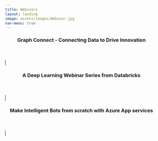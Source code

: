 ```yaml
---
title: Webinars
layout: landing
image: assets/images/Webinar.jpg
nav-menu: true
---
```


<!-- Main -->
<div id="main">

<!-- One -->

<section id="one" class="spotlights">
<div class="inner">
	<header class="major">
		<h3>Graph Connect - Connecting Data to Drive Innovation</h3>
	</header>
<div> 
    <object type="text/html" data="https://graphconnect.com/?_ga=2.231332191.1993486388.1536901374-856148542.1508310613#about" width="80%" height="700px" style="overflow:auto;border:1px ridge grey">
    </object>
 </div>
</div>
</section>

<!-- Two -->
<section id="two" class="spotlights">
<div class="inner">
	<header class="major">
		<h3>A Deep Learning Webinar Series from Databricks</h3>
	</header>
<div> 
    <object type="text/html" data="https://pages.databricks.com/201809-US-WB-Intro-NeuralNetworks.html?utm_source=databricks&utm_medium=email&utm_campaign=701610000008eAWAAY&mkt_tok=eyJpIjoiWlRobVltSTVaakZqWkdJNSIsInQiOiJxRmM4enlGd2JSTHBhWlwvQnI3elpkWUZ1SGYrMzFHZ2I2NjBab1wvblp4bmxDR1F0eGZMSlRRa0FGN1FOXC9sMmlNcXB0WnJSem5GU053b3kxb0hCRkZHdTlQXC9BbktIZ0pnRG1YUnJEOHFKS3NhYmlWWUJEMEd3Y0NUZFdPd2s2aGkifQ%3D%3D" width="80%" height="700px" style="overflow:auto;border:1px ridge grey">
    </object>
 </div>
</div>
</section>

<!-- Three -->
<section id="three">
	<div class="inner">
	<header class="major">
<h3>Make Intelligent Bots from scratch with Azure App services</h3>
	</header>
<!--		<p>Nullam et orci eu lorem consequat tincidunt vivamus et sagittis libero. Mauris aliquet magna magna sed nunc rhoncus pharetra. Pellentesque condimentum sem. In efficitur ligula tate urna. Maecenas laoreet massa vel lacinia pellentesque lorem ipsum dolor. Nullam et orci eu lorem consequat tincidunt. Vivamus et sagittis libero. Mauris aliquet magna magna sed nunc rhoncus amet pharetra et feugiat tempus.</p>
		<ul class="actions">
			<li><a href="generic.html" class="button next">Get Started</a></li>
		</ul> -->
<div> 
    <object type="text/html" data="https://info.microsoft.com/IN-AZUREPLAT-WBNR-FY19-09Sep-18-MakeIntelligentBotsfromscratchwithAzureAppservices-MCW0008741_01Registration-ForminBody.html?ls=Email&mkt_tok=eyJpIjoiT0RNNU9ESmhOek14WVdOaCIsInQiOiJTckhCd0pKUzAzTzJST0ZQdnhObnd1VDRQR3VWM3kwVFwvR0lHMmVCT3llWGh6R0EzeDYxSlp3M0tlamhiZlhcL2JKdzFqZTRROXIwd0JRTys3c1N5VHBoSEFlRVJTcXFVSGNFT3Y1TDVpZ3pLWWhEa2t6WXZCam8zekxURGN0dXQxUTNRS1dVejk3WGkxUWlKV2dUK0lOQT09In0%3D" width="80%" height="700px" style="overflow:auto;border:1px ridge grey">
    </object>
 </div>
	</div>	
</section>

</div>
